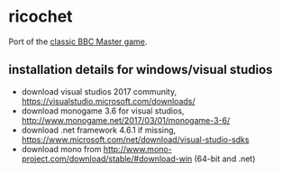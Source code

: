 # ricochet

Port of the [classic BBC Master game](https://en.wikipedia.org/wiki/Ricochet_(1989_video_game)).

## installation details for windows/visual studios

- download visual studios 2017 community, https://visualstudio.microsoft.com/downloads/
- download monogame 3.6 for visual studios, http://www.monogame.net/2017/03/01/monogame-3-6/
- download .net framework 4.6.1 if missing, https://www.microsoft.com/net/download/visual-studio-sdks
- download mono from http://www.mono-project.com/download/stable/#download-win (64-bit and .net)
